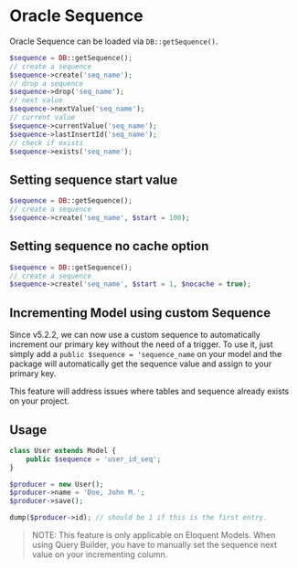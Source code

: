 # Oracle Sequence

Oracle Sequence can be loaded via `DB::getSequence()`.

```php
$sequence = DB::getSequence();
// create a sequence
$sequence->create('seq_name');
// drop a sequence
$sequence->drop('seq_name');
// next value
$sequence->nextValue('seq_name');
// current value
$sequence->currentValue('seq_name');
$sequence->lastInsertId('seq_name');
// check if exists
$sequence->exists('seq_name');
```

## Setting sequence start value

```php
$sequence = DB::getSequence();
// create a sequence
$sequence->create('seq_name', $start = 100);
```

## Setting sequence no cache option


```php
$sequence = DB::getSequence();
// create a sequence
$sequence->create('seq_name', $start = 1, $nocache = true);
```

## Incrementing Model using custom Sequence
Since v5.2.2, we can now use a custom sequence to automatically increment our primary key without the need of a trigger.
To use it, just simply add a `public $sequence = 'sequence_name` on your model and the package will automatically get the sequence value and assign to your primary key.

This feature will address issues where tables and sequence already exists on your project.

## Usage
```php
class User extends Model {
    public $sequence = 'user_id_seq';
}

$producer = new User();
$producer->name = 'Doe, John M.';
$producer->save();

dump($producer->id); // should be 1 if this is the first entry.
```
>NOTE: This feature is only applicable on Eloquent Models. When using Query Builder, you have to manually set the sequence next value on your incrementing column.